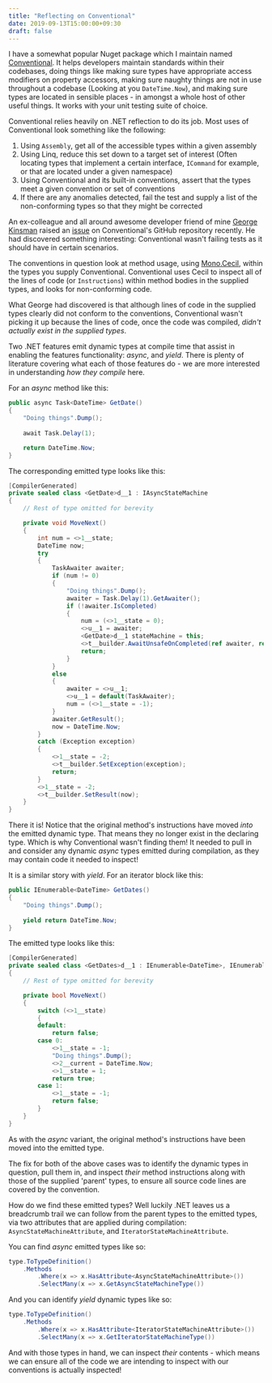 ```yaml
---
title: "Reflecting on Conventional"
date: 2019-09-13T15:00:00+09:30
draft: false
---
```


I have a somewhat popular Nuget package which I maintain named [Conventional](https://github.com/andrewabest/conventional). It helps developers maintain standards within their codebases, doing things like making sure types have appropriate access modifiers on property accessors, making sure naughty things are not in use throughout a codebase (Looking at you `DateTime.Now`), and making sure types are located in sensible places - in amongst a whole host of other useful things. It works with your unit testing suite of choice.

Conventional relies heavily on .NET reflection to do its job. Most uses of Conventional look something like the following:

1. Using `Assembly`, get all of the accessible types within a given assembly
2. Using Linq, reduce this set down to a target set of interest (Often locating types that implement a certain interface, `ICommand` for example, or that are located under a given namespace)
3. Using Conventional and its built-in conventions, assert that the types meet a given convention or set of conventions
4. If there are any anomalies detected, fail the test and supply a list of the non-conforming types so that they might be corrected

An ex-colleague and all around awesome developer friend of mine [George Kinsman](https://twitter.com/GeorgeKinsman) raised an [issue](https://github.com/andrewabest/Conventional/issues/62) on Conventional's GitHub repository recently. He had discovered something interesting: Conventional wasn't failing tests as it should have in certain scenarios.

The conventions in question look at method usage, using [Mono.Cecil](https://github.com/jbevain/cecil), within the types you supply Conventional. Conventional uses Cecil to inspect all of the lines of code (or `Instructions`) within method bodies in the supplied types, and looks for non-conforming code.

What George had discovered is that although lines of code in the supplied types clearly did not conform to the conventions, Conventional wasn't picking it up because the lines of code, once the code was compiled, _didn't actually exist in the supplied types_.

Two .NET features emit dynamic types at compile time that assist in enabling the features functionality: _async_, and _yield_. There is plenty of literature covering what each of those features do - we are more interested in understanding _how they compile_ here.

For an _async_ method like this:

```C#
public async Task<DateTime> GetDate()
{
	"Doing things".Dump();
	
	await Task.Delay(1);

	return DateTime.Now;
}
```

The corresponding emitted type looks like this:

```C#
[CompilerGenerated]
private sealed class <GetDate>d__1 : IAsyncStateMachine
{
    // Rest of type omitted for berevity

    private void MoveNext()
    {
        int num = <>1__state;
        DateTime now;
        try
        {
            TaskAwaiter awaiter;
            if (num != 0)
            {
                "Doing things".Dump();
                awaiter = Task.Delay(1).GetAwaiter();
                if (!awaiter.IsCompleted)
                {
                    num = (<>1__state = 0);
                    <>u__1 = awaiter;
                    <GetDate>d__1 stateMachine = this;
                    <>t__builder.AwaitUnsafeOnCompleted(ref awaiter, ref stateMachine);
                    return;
                }
            }
            else
            {
                awaiter = <>u__1;
                <>u__1 = default(TaskAwaiter);
                num = (<>1__state = -1);
            }
            awaiter.GetResult();
            now = DateTime.Now;
        }
        catch (Exception exception)
        {
            <>1__state = -2;
            <>t__builder.SetException(exception);
            return;
        }
        <>1__state = -2;
        <>t__builder.SetResult(now);
    }
}
```

There it is! Notice that the original method's instructions have moved _into_ the emitted dynamic type. That means they no longer exist in the declaring type. Which is why Conventional wasn't finding them! It needed to pull in and consider any dynamic _async_ types emitted during compilation, as they may contain code it needed to inspect!

It is a similar story with _yield_. For an iterator block like this:

```C#
public IEnumerable<DateTime> GetDates()
{
	"Doing things".Dump();
	
	yield return DateTime.Now;
}
```

The emitted type looks like this:

```C#
[CompilerGenerated]
private sealed class <GetDates>d__1 : IEnumerable<DateTime>, IEnumerable, IEnumerator<DateTime>, IDisposable, IEnumerator
{
    // Rest of type omitted for berevity

    private bool MoveNext()
    {
        switch (<>1__state)
        {
        default:
            return false;
        case 0:
            <>1__state = -1;
            "Doing things".Dump();
            <>2__current = DateTime.Now;
            <>1__state = 1;
            return true;
        case 1:
            <>1__state = -1;
            return false;
        }
    }
}
```

As with the _async_ variant, the original method's instructions have been moved into the emitted type.

The fix for both of the above cases was to identify the dynamic types in question, pull them in, and inspect _their_ method instructions along with those of the supplied 'parent' types, to ensure all source code lines are covered by the convention.

How do we find these emitted types? Well luckily .NET leaves us a breadcrumb trail we can follow from the parent types to the emitted types, via two attributes that are applied during compilation: `AsyncStateMachineAttribute`, and `IteratorStateMachineAttribute`.

You can find _async_ emitted types like so:

```C#
type.ToTypeDefinition()
    .Methods
        .Where(x => x.HasAttribute<AsyncStateMachineAttribute>())
        .SelectMany(x => x.GetAsyncStateMachineType())
```

And you can identify _yield_ dynamic types like so:

```C#
type.ToTypeDefinition()
    .Methods
        .Where(x => x.HasAttribute<IteratorStateMachineAttribute>())
        .SelectMany(x => x.GetIteratorStateMachineType())
```

And with those types in hand, we can inspect _their_ contents - which means we can ensure all of the code we are intending to inspect with our conventions is actually inspected!